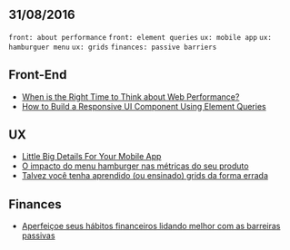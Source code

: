 31/08/2016
----------

`front: about performance` `front: element queries` `ux: mobile app` `ux: hamburguer menu` `ux: grids` `finances: passive barriers`

## Front-End

- [When is the Right Time to Think about Web Performance?](https://css-tricks.com/right-time-think-web-performance/)
- [How to Build a Responsive UI Component Using Element Queries](http://webdesign.tutsplus.com/tutorials/how-to-build-a-responsive-ui-component-using-element-queries--cms-27118)

 
## UX

- [Little Big Details For Your Mobile App](http://babich.biz/little-big-details-for-your-mobile-app/)
- [O impacto do menu hamburger nas métricas do seu produto](http://arquiteturadeinformacao.com/mobile/o-impacto-do-menu-hamburger-nas-metricas-do-seu-produto/)
- [Talvez você tenha aprendido (ou ensinado) grids da forma errada](https://uxdesign.cc/talvez-voc%C3%AA-tenha-aprendido-ou-ensinado-grids-da-forma-errada-26e49c74910f#.lw00lflse)

## Finances

- [Aperfeiçoe seus hábitos financeiros lidando melhor com as barreiras passivas](http://www.valoresreais.com/2016/08/29/aperfeicoe-seus-habitos-financeiros-lidando-melhor-com-as-barreiras-passivas/)
